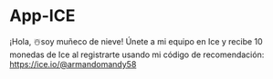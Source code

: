 # App-ICE
¡Hola, ☃️soy muñeco de nieve! Únete a mi equipo en Ice y recibe 10 monedas de Ice al registrarte usando mi código de recomendación: https://ice.io/@armandomandy58
